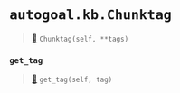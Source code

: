# `autogoal.kb.Chunktag`

> [📝](https://github.com/autogal/autogoal/blob/main/autogoal/kb/_data.py#L473)
> `Chunktag(self, **tags)`

### `get_tag`

> [📝](https://github.com/autogoal/autogoal/blob/main/autogoal/kb/_data.py#L283)
> `get_tag(self, tag)`

